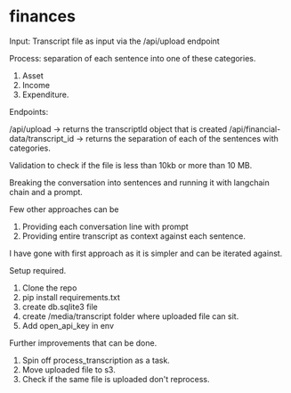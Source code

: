 # finances
Input:
Transcript file as input via the /api/upload endpoint

Process:
separation of each sentence into one of these categories.
1. Asset
2. Income
3. Expenditure.

Endpoints:

/api/upload -> returns the transcriptId object that is created
/api/financial-data/transcript_id -> returns the separation of each of the sentences with categories.

Validation to check if the file is less than 10kb or more than 10 MB.

Breaking the conversation into sentences and running it with langchain chain and a prompt.

Few other approaches can be 
1. Providing each conversation line with prompt
2. Providing entire transcript as context against each sentence.

I have gone with first approach as it is simpler and can be iterated against.

Setup required.
1. Clone the repo
2. pip install requirements.txt
3. create db.sqlite3 file
4. create /media/transcript folder where uploaded file can sit.
5. Add open_api_key in env

Further improvements that can be done.
1. Spin off process_transcription as a task.
2. Move uploaded file to s3.
3. Check if the same file is uploaded don't reprocess.
